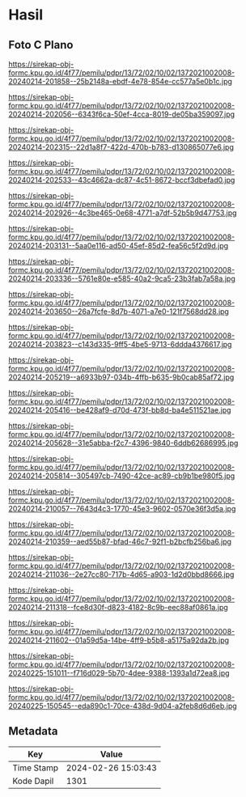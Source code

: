 # Hasil

## Foto C Plano

https://sirekap-obj-formc.kpu.go.id/4f77/pemilu/pdpr/13/72/02/10/02/1372021002008-20240214-201858--25b2148a-ebdf-4e78-854e-cc577a5e0b1c.jpg

https://sirekap-obj-formc.kpu.go.id/4f77/pemilu/pdpr/13/72/02/10/02/1372021002008-20240214-202056--6343f6ca-50ef-4cca-8019-de05ba359097.jpg

https://sirekap-obj-formc.kpu.go.id/4f77/pemilu/pdpr/13/72/02/10/02/1372021002008-20240214-202315--22d1a8f7-422d-470b-b783-d130865077e6.jpg

https://sirekap-obj-formc.kpu.go.id/4f77/pemilu/pdpr/13/72/02/10/02/1372021002008-20240214-202533--43c4662a-dc87-4c51-8672-bccf3dbefad0.jpg

https://sirekap-obj-formc.kpu.go.id/4f77/pemilu/pdpr/13/72/02/10/02/1372021002008-20240214-202926--4c3be465-0e68-4771-a7df-52b5b9d47753.jpg

https://sirekap-obj-formc.kpu.go.id/4f77/pemilu/pdpr/13/72/02/10/02/1372021002008-20240214-203131--5aa0e116-ad50-45ef-85d2-fea56c5f2d9d.jpg

https://sirekap-obj-formc.kpu.go.id/4f77/pemilu/pdpr/13/72/02/10/02/1372021002008-20240214-203336--5761e80e-e585-40a2-9ca5-23b3fab7a58a.jpg

https://sirekap-obj-formc.kpu.go.id/4f77/pemilu/pdpr/13/72/02/10/02/1372021002008-20240214-203650--26a7fcfe-8d7b-4071-a7e0-121f7568dd28.jpg

https://sirekap-obj-formc.kpu.go.id/4f77/pemilu/pdpr/13/72/02/10/02/1372021002008-20240214-203823--c143d335-9ff5-4be5-9713-6ddda4376617.jpg

https://sirekap-obj-formc.kpu.go.id/4f77/pemilu/pdpr/13/72/02/10/02/1372021002008-20240214-205219--a6933b97-034b-4ffb-b635-9b0cab85af72.jpg

https://sirekap-obj-formc.kpu.go.id/4f77/pemilu/pdpr/13/72/02/10/02/1372021002008-20240214-205416--be428af9-d70d-473f-bb8d-ba4e511521ae.jpg

https://sirekap-obj-formc.kpu.go.id/4f77/pemilu/pdpr/13/72/02/10/02/1372021002008-20240214-205628--31e5abba-f2c7-4396-9840-6ddb62686995.jpg

https://sirekap-obj-formc.kpu.go.id/4f77/pemilu/pdpr/13/72/02/10/02/1372021002008-20240214-205814--305497cb-7490-42ce-ac89-cb9b1be980f5.jpg

https://sirekap-obj-formc.kpu.go.id/4f77/pemilu/pdpr/13/72/02/10/02/1372021002008-20240214-210057--7643d4c3-1770-45e3-9602-0570e36f3d5a.jpg

https://sirekap-obj-formc.kpu.go.id/4f77/pemilu/pdpr/13/72/02/10/02/1372021002008-20240214-210359--aed55b87-bfad-46c7-92f1-b2bcfb256ba6.jpg

https://sirekap-obj-formc.kpu.go.id/4f77/pemilu/pdpr/13/72/02/10/02/1372021002008-20240214-211036--2e27cc80-717b-4d65-a903-1d2d0bbd8666.jpg

https://sirekap-obj-formc.kpu.go.id/4f77/pemilu/pdpr/13/72/02/10/02/1372021002008-20240214-211318--fce8d30f-d823-4182-8c9b-eec88af0861a.jpg

https://sirekap-obj-formc.kpu.go.id/4f77/pemilu/pdpr/13/72/02/10/02/1372021002008-20240214-211602--01a59d5a-14be-4ff9-b5b8-a5175a92da2b.jpg

https://sirekap-obj-formc.kpu.go.id/4f77/pemilu/pdpr/13/72/02/10/02/1372021002008-20240225-151011--f716d029-5b70-4dee-9388-1393a1d72ea8.jpg

https://sirekap-obj-formc.kpu.go.id/4f77/pemilu/pdpr/13/72/02/10/02/1372021002008-20240225-150545--eda890c1-70ce-438d-9d04-a2feb8d6d6eb.jpg


## Metadata

| Key        | Value               |
| ---------- | ------------------- |
| Time Stamp | 2024-02-26 15:03:43 |
| Kode Dapil | 1301                |



